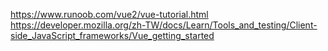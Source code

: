https://www.runoob.com/vue2/vue-tutorial.html
https://developer.mozilla.org/zh-TW/docs/Learn/Tools_and_testing/Client-side_JavaScript_frameworks/Vue_getting_started